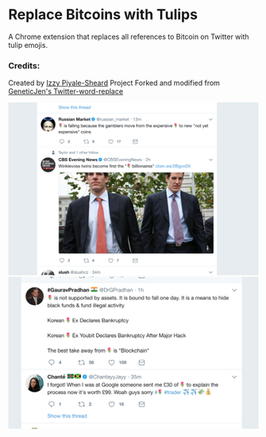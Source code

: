 # Replace Bitcoins with Tulips
A Chrome extension that replaces all references to Bitcoin on Twitter with tulip emojis.

### Credits: 
Created by [Izzy Piyale-Sheard](http://twitter.com/izzydoesizzy)
Project Forked and modified from [GeneticJen's Twitter-word-replace](https://github.com/GeneticJen/Twitter-word-replace)

![Screenshot](tulip3.png)
![Screenshot](tulip2.png)

